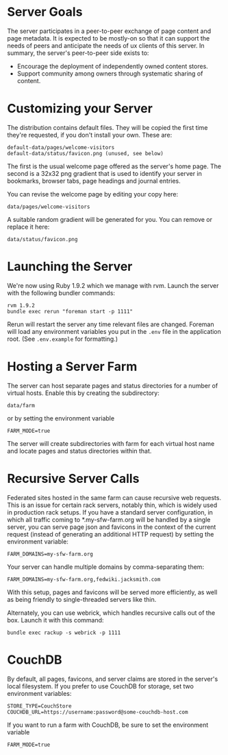 Server Goals
============

The server participates in a peer-to-peer exchange of page content and page metadata.
It is expected to be mostly-on so that it can support the needs of peers and anticipate the needs of ux clients of this server.
In summary, the server's peer-to-peer side exists to:

* Encourage the deployment of independently owned content stores.
* Support community among owners through systematic sharing of content.


Customizing your Server
=======================

The distribution contains default files. They will be copied the first time
they're requested, if you don't install your own. These are:

    default-data/pages/welcome-visitors
    default-data/status/favicon.png (unused, see below)

The first is the usual welcome page offered as the server's home page.
The second is a 32x32 png gradient that is used to identify your server
in bookmarks, browser tabs, page headings and journal entries.

You can revise the welcome page by editing your copy here:

    data/pages/welcome-visitors

A suitable random gradient will be generated for you.
You can remove or replace it here:

    data/status/favicon.png


Launching the Server
====================

We're now using Ruby 1.9.2 which we manage with rvm. Launch the server with the following bundler commands:

	rvm 1.9.2
	bundle exec rerun "foreman start -p 1111"

Rerun will restart the server any time relevant files are changed.
Foreman will load any environment variables you put in the `.env` file in the application root.
(See `.env.example` for formatting.)

Hosting a Server Farm
=====================

The server can host separate pages and status directories for a number of virtual hosts. Enable this by creating the subdirectory:

	data/farm

or by setting the environment variable

	FARM_MODE=true

The server will create subdirectories with farm for each virtual host name and locate pages and status directories within that.

Recursive Server Calls
======================

Federated sites hosted in the same farm can cause recursive web requests.
This is an issue for certain rack servers, notably thin, which is widely used in production rack setups.
If you have a standard server configuration, in which all traffic coming to *.my-sfw-farm.org will be handled by
a single server, you can serve page json and favicons in the context of the current request
(instead of generating an additional HTTP request)
by setting the environment variable:

	FARM_DOMAINS=my-sfw-farm.org

Your server can handle multiple domains by comma-separating them:

	FARM_DOMAINS=my-sfw-farm.org,fedwiki.jacksmith.com

With this setup, pages and favicons will be served more efficiently, as well as being friendly to single-threaded servers like thin.

Alternately, you can use webrick, which handles recursive calls out of the box. Launch it with this command:

	bundle exec rackup -s webrick -p 1111

CouchDB
=======

By default, all pages, favicons, and server claims are stored in the server's local filesystem.
If you prefer to use CouchDB for storage, set two environment variables:

	STORE_TYPE=CouchStore
	COUCHDB_URL=https://username:password@some-couchdb-host.com

If you want to run a farm with CouchDB, be sure to set the environment variable

	FARM_MODE=true
